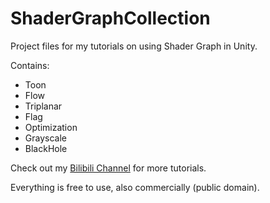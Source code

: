 #  ShaderGraphCollection

Project files for my tutorials on using Shader Graph in Unity.

Contains:

- Toon
- Flow
- Triplanar
- Flag
- Optimization
- Grayscale
- BlackHole

Check out my [Bilibili Channel](https://space.bilibili.com/164506/video) for more tutorials.

Everything is free to use, also commercially (public domain).















